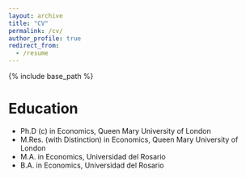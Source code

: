 ```yaml
---
layout: archive
title: "CV"
permalink: /cv/
author_profile: true
redirect_from:
  - /resume
---
```


{% include base_path %}

Education
======
* Ph.D (c) in Economics, Queen Mary University of London
* M.Res. (with Distinction) in Economics, Queen Mary University of London
* M.A. in Economics, Universidad del Rosario
* B.A. in Economics, Universidad del Rosario
